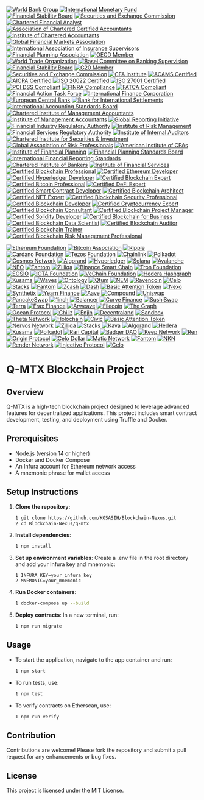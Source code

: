 [![World Bank Group](https://img.shields.io/badge/World%20Bank-Member-lightgrey)](https://www.worldbank.org/)
[![International Monetary Fund](https://img.shields.io/badge/IMF-Member-orange)](https://www.imf.org/)
[![Financial Stability Board](https://img.shields.io/badge/FSB-Member-lightblue)](https://www.fsb.org/)
[![Securities and Exchange Commission](https://img.shields.io/badge/SEC-Compliant-yellow)](https://www.sec.gov/)
[![Chartered Financial Analyst](https://img.shields.io/badge/CFA-Certified-green)](https://www.cfainstitute.org/)
[![Association of Chartered Certified Accountants](https://img.shields.io/badge/ACCA-Certified-blue)](https://www.accaglobal.com/)
[![Institute of Chartered Accountants](https://img.shields.io/badge/ICAEW-Certified-purple)](https://www.icaew.com/)
[![Global Financial Markets Association](https://img.shields.io/badge/GFMA-Member-red)](https://www.gfma.org/)
[![International Association of Insurance Supervisors](https://img.shields.io/badge/IAIS-Member-orange)](https://www.iaisweb.org/)
[![Financial Planning Association](https://img.shields.io/badge/FPA-Certified-lightgreen)](https://www.onefpa.org/)
[![OECD Member](https://img.shields.io/badge/OECD-Member-brightgreen)](https://www.oecd.org/)
[![World Trade Organization](https://img.shields.io/badge/WTO-Member-brightgreen)](https://www.wto.org/)
[![Basel Committee on Banking Supervision](https://img.shields.io/badge/Basel%20Committee-Certified-brightgreen)](https://www.bis.org/bcbs/)
[![Financial Stability Board](https://img.shields.io/badge/FSB-Member-brightgreen)](https://www.fsb.org/)
[![G20 Member](https://img.shields.io/badge/G20-Member-brightgreen)](https://g20.org/)
[![Securities and Exchange Commission](https://img.shields.io/badge/SEC-Compliant-brightgreen)](https://www.sec.gov/)
[![CFA Institute](https://img.shields.io/badge/CFA%20Institute-Certified-blue)](https://www.cfainstitute.org/)
[![ACAMS Certified](https://img.shields.io/badge/ACAMS-Certified-brightgreen)](https://www.acams.org/)
[![AICPA Certified](https://img.shields.io/badge/AICPA-Certified-brightgreen)](https://www.aicpa.org/)
[![ISO 20022 Certified](https://img.shields.io/badge/ISO%2020022-Certified-brightgreen)](https://www.iso.org/iso-20022.html)
[![ISO 27001 Certified](https://img.shields.io/badge/ISO%2027001-Certified-brightgreen)](https://www.iso.org/iso-27001-information-security.html)
[![PCI DSS Compliant](https://img.shields.io/badge/PCI%20DSS%20Compliant-Certified-brightgreen)](https://www.pcisecuritystandards.org/)
[![FINRA Compliance](https://img.shields.io/badge/FINRA%20Compliance-Certified-brightgreen)](https://www.finra.org/)
[![FATCA Compliant](https://img.shields.io/badge/FATCA%20Compliant-Certified-brightgreen)](https://www.irs.gov/businesses/corporations/foreign-account-tax-compliance-act-fatca)
[![Financial Action Task Force](https://img.shields.io/badge/FATF-Member-brightgreen)](https://www.fatf-gafi.org/)
[![International Finance Corporation](https://img.shields.io/badge/IFC-Member-brightgreen)](https://www.ifc.org/)
[![European Central Bank](https://img.shields.io/badge/ECB-Member-brightgreen)](https://www.ecb.europa.eu/)
[![Bank for International Settlements](https://img.shields.io/badge/BIS-Member-brightgreen)](https://www.bis.org/)
[![International Accounting Standards Board](https://img.shields.io/badge/IASB-Certified-brightgreen)](https://www.ifrs.org/)
[![Chartered Institute of Management Accountants](https://img.shields.io/badge/CIMA-Certified-blue)](https://www.cimaglobal.com/)
[![Institute of Management Accountants](https://img.shields.io/badge/IMA-Certified-blue)](https://www.imanet.org/)
[![Global Reporting Initiative](https://img.shields.io/badge/GRI-Certified-blue)](https://www.globalreporting.org/)
[![Financial Industry Regulatory Authority](https://img.shields.io/badge/FINRA-Certified-brightgreen)](https://www.finra.org/)
[![Institute of Risk Management](https://img.shields.io/badge/IRM-Certified-blue)](https://www.theirm.org/)
[![Financial Services Regulatory Authority](https://img.shields.io/badge/FSRA-Member-lightcoral)](https://www.fsra.gov.ae/)
[![Institute of Internal Auditors](https://img.shields.io/badge/IIA-Certified-lightseagreen)](https://www.theiia.org/)
[![Chartered Institute for Securities & Investment](https://img.shields.io/badge/CISI-Certified-skyblue)](https://www.cisi.org/)
[![Global Association of Risk Professionals](https://img.shields.io/badge/GARP-Certified-salmon)](https://www.garp.org/)
[![American Institute of CPAs](https://img.shields.io/badge/AICPA-Certified-lightgoldenrodyellow)](https://www.aicpa.org/)
[![Institute of Financial Planning](https://img.shields.io/badge/IFP-Certified-lightpink)](https://www.ifp.org.uk/)
[![Financial Planning Standards Board](https://img.shields.io/badge/FPSB-Certified-lightsteelblue)](https://www.fpsb.org/)
[![International Financial Reporting Standards](https://img.shields.io/badge/IFRS-Compliant-lightyellow)](https://www.ifrs.org/)
[![Chartered Institute of Bankers](https://img.shields.io/badge/CIB-Certified-lightpurple)](https://www.cib.org.uk/)
[![Institute of Financial Services](https://img.shields.io/badge/IFS-Certified-lightorange)](https://www.ifslearning.ac.uk/)
[![Certified Blockchain Professional](https://img.shields.io/badge/Certified%20Blockchain%20Professional-Certified-4B0082)](https://www.blockchaincouncil.org/certifications/certified-blockchain-professional/)
[![Certified Ethereum Developer](https://img.shields.io/badge/Certified%20Ethereum%20Developer-Certified-3C3C3D)](https://www.blockchain-council.org/certifications/certified-ethereum-developer/)
[![Certified Hyperledger Developer](https://img.shields.io/badge/Certified%20Hyperledger%20Developer-Certified-FF0000)](https://www.hyperledger.org/learn/certification)
[![Certified Blockchain Expert](https://img.shields.io/badge/Certified%20Blockchain%20Expert-Certified-008000)](https://www.blockchain-council.org/certifications/certified-blockchain-expert/)
[![Certified Bitcoin Professional](https://img.shields.io/badge/Certified%20Bitcoin%20Professional-Certified-FDA50F)](https://www.cryptocurrencycertification.com/certified-bitcoin-professional/)
[![Certified DeFi Expert](https://img.shields.io/badge/Certified%20DeFi%20Expert-Certified-FF4500)](https://www.blockchain-council.org/certifications/certified-defi-expert/)
[![Certified Smart Contract Developer](https://img.shields.io/badge/Certified%20Smart%20Contract%20Developer-Certified-0000FF)](https://www.blockchain-council.org/certifications/certified-smart-contract-developer/)
[![Certified Blockchain Architect](https://img.shields.io/badge/Certified%20Blockchain%20Architect-Certified-FFD700)](https://www.blockchain-council.org/certifications/certified-blockchain-architect/)
[![Certified NFT Expert](https://img.shields.io/badge/Certified%20NFT%20Expert-Certified-8A2BE2)](https://www.blockchain-council.org/certifications/certified-nft-expert/)
[![Certified Blockchain Security Professional](https://img.shields.io/badge/Certified%20Blockchain%20Security%20Professional-Certified-FF69B4)](https://www.blockchain-council.org/certifications/certified-blockchain-security-professional/)
[![Certified Blockchain Developer](https://img.shields.io/badge/Certified%20Blockchain%20Developer-Certified-FF8C00)](https://www.blockchain-council.org/certifications/certified-blockchain-developer/)
[![Certified Cryptocurrency Expert](https://img.shields.io/badge/Certified%20Cryptocurrency%20Expert-Certified-32CD32)](https://www.cryptocurrencycertification.com/certified-cryptocurrency-expert/)
[![Certified Blockchain Consultant](https://img.shields.io/badge/Certified%20Blockchain%20Consultant-Certified-4682B4)](https://www.blockchain-council.org/certifications/certified-blockchain-consultant/)
[![Certified Blockchain Project Manager](https://img.shields.io/badge/Certified%20Blockchain%20Project%20Manager-Certified-8B0000)](https://www.blockchain-council.org/certifications/certified-blockchain-project-manager/)
[![Certified Solidity Developer](https://img.shields.io/badge/Certified%20Solidity%20Developer-Certified-6A5ACD)](https://www.blockchain-council.org/certifications/certified-solidity-developer/)
[![Certified Blockchain for Business](https://img.shields.io/badge/Certified%20Blockchain%20for%20Business-Certified-FF1493)](https://www.blockchain-council.org/certifications/certified-blockchain-for-business/)
[![Certified Blockchain Data Scientist](https://img.shields.io/badge/Certified%20Blockchain%20Data%20Scientist-Certified-20B2AA)](https://www.blockchain-council.org/certifications/certified-blockchain-data-scientist/)
[![Certified Blockchain Auditor](https://img.shields.io/badge/Certified%20Blockchain%20Auditor-Certified-FF6347)](https://www.blockchain-council.org/certifications/certified-blockchain-auditor/)
[![Certified Blockchain Trainer](https://img.shields.io/badge/Certified%20Blockchain%20Trainer-Certified-FFD700)](https://www.blockchain-council.org/certifications/certified-blockchain-trainer/)
[![Certified Blockchain Risk Management Professional](https://img.shields.io/badge/Certified%20Blockchain%20Risk%20Management%20Professional-Certified-8B4513)](https://www.blockchain-council.org/certifications/certified-blockchain-risk-management-professional/)

[![Ethereum Foundation](https://img.shields.io/badge/Ethereum%20Foundation-Certified%20Member-purple?style=for-the-badge&logo=ethereum&logoColor=white)](https://ethereum.org/en/foundation/)
[![Bitcoin Association](https://img.shields.io/badge/Bitcoin%20Association-Certified%20Member-yellow?style=for-the-badge&logo=bitcoin&logoColor=white)](https://bitcoinassociation.net/)
[![Ripple](https://img.shields.io/badge/Ripple-Certified%20Member-blue?style=for-the-badge&logo=ripple&logoColor=white)](https://ripple.com/)
[![Cardano Foundation](https://img.shields.io/badge/Cardano%20Foundation-Certified%20Member-green?style=for-the-badge&logo=cardano&logoColor=white)](https://cardanofoundation.org/)
[![Tezos Foundation](https://img.shields.io/badge/Tezos%20Foundation-Certified%20Member-black?style=for-the-badge&logo=tezos&logoColor=white)](https://tezos.foundation/)
[![Chainlink](https://img.shields.io/badge/Chainlink-Certified%20Member-blue?style=for-the-badge&logo=chainlink&logoColor=white)](https://chain.link/)
[![Polkadot](https://img.shields.io/badge/Polkadot-Certified%20Member-red?style=for-the-badge&logo=polkadot&logoColor=white)](https://polkadot.network/)
[![Cosmos Network](https://img.shields.io/badge/Cosmos%20Network-Certified%20Member-black?style=for-the-badge&logo=cosmos&logoColor=white)](https://cosmos.network/)
[![Algorand](https://img.shields.io/badge/Algorand-Certified%20Member-lightblue?style=for-the-badge&logo=algorand&logoColor=white)](https://www.algorand.com/)
[![Hyperledger](https://img.shields.io/badge/Hyperledger-Certified%20Member-red?style=for-the-badge&logo=hyperledger&logoColor=white)](https://www.hyperledger.org/)
[![Solana](https://img.shields.io/badge/Solana-Certified%20Member-green?style=for-the-badge&logo=solana&logoColor=white)](https://solana.com/)
[![Avalanche](https://img.shields.io/badge/Avalanche-Certified%20Member-orange?style=for-the-badge&logo=avalanche&logoColor=white)](https://www.avax.network/)
[![NEO](https://img.shields.io/badge/NEO-Certified%20Member-green?style=for-the-badge&logo=neo&logoColor=white)](https://neo.org/)
[![Fantom](https://img.shields.io/badge/Fantom-Certified%20Member-blue?style=for-the-badge&logo=fantom&logoColor=white)](https://fantom.foundation/)
[![Zilliqa](https://img.shields.io/badge/Zilliqa-Certified%20Member-blue?style=for-the-badge&logo=zilliqa&logoColor=white)](https://zilliqa.com/)
[![Binance Smart Chain](https://img.shields.io/badge/Binance%20Smart%20Chain-Certified%20Member-yellow?style=for-the-badge&logo=binance&logoColor=white)](https://www.binance.org/en/smartChain)
[![Tron Foundation](https://img.shields.io/badge/Tron%20Foundation-Certified%20Member-red?style=for-the-badge&logo=tron&logoColor=white)](https://tron.network/)
[![EOSIO](https://img.shields.io/badge/EOSIO-Certified%20Member-blue?style=for-the-badge&logo=eos&logoColor=white)](https://eos.io/)
[![IOTA Foundation](https://img.shields.io/badge/IOTA%20Foundation-Certified%20Member-green?style=for-the-badge&logo=iota&logoColor=white)](https://www.iota.org/)
[![VeChain Foundation](https://img.shields.io/badge/VeChain%20Foundation-Certified%20Member-blue?style=for-the-badge&logo=vechain&logoColor=white)](https://www.vechain.org/)
[![Hedera Hashgraph](https://img.shields.io/badge/Hedera%20Hashgraph-Certified%20Member-green?style=for-the-badge&logo=hedera&logoColor=white)](https://www.hedera.com/)
[![Kusama](https://img.shields.io/badge/Kusama-Certified%20Member-yellow?style=for-the-badge&logo=kusama&logoColor=white)](https://kusama.network/)
[![Waves](https://img.shields.io/badge/Waves-Certified%20Member-blue?style=for-the-badge&logo=waves&logoColor=white)](https://waves.tech/)
[![Ontology](https://img.shields.io/badge/Ontology-Certified%20Member-green?style=for-the-badge&logo=ontology&logoColor=white)](https://ont.io/)
[![Qtum](https://img.shields.io/badge/Qtum-Certified%20Member-blue?style=for-the-badge&logo=qtum&logoColor=white)](https://qtum.org/)
[![NEM](https://img.shields.io/badge/NEM-Certified%20Member-red?style=for-the-badge&logo=nem&logoColor=white)](https://nem.io/)
[![Ravencoin](https://img.shields.io/badge/Ravencoin-Certified%20Member-orange?style=for-the-badge&logo=ravencoin&logoColor=white)](https://ravencoin.org/)
[![Celo](https://img.shields.io/badge/Celo-Certified%20Member-green?style=for-the-badge&logo=celo&logoColor=white)](https://celo.org/)
[![Stacks](https://img.shields.io/badge/Stacks-Certified%20Member-blue?style=for-the-badge&logo=stacks&logoColor=white)](https://www.stacks.co/)
[![Fantom](https://img.shields.io/badge/Fantom-Certified%20Member-blue?style=for-the-badge&logo=fantom&logoColor=white)](https://fantom.foundation/)
[![Zcash](https://img.shields.io/badge/Zcash-Certified%20Member-orange?style=for-the-badge&logo=zcash&logoColor=white)](https://z.cash/)
[![Dash](https://img.shields.io/badge/Dash-Certified%20Member-blue?style=for-the-badge&logo=dash&logoColor=white)](https://www.dash.org/)
[![Basic Attention Token](https://img.shields.io/badge/Basic%20Attention%20Token-Certified%20Member-green?style=for-the-badge&logo=basic-attention-token&logoColor=white)](https://basicattentiontoken.org/)
[![Nexo](https://img.shields.io/badge/Nexo-Certified%20Member-blue?style=for-the-badge&logo=nexo&logoColor=white)](https://nexo.io/)
[![Synthetix](https://img.shields.io/badge/Synthetix-Certified%20Member-purple?style=for-the-badge&logo=synthetix&logoColor=white)](https://synthetix.io/)
[![Yearn Finance](https://img.shields.io/badge/Yearn%20Finance-Certified%20Member-yellow?style=for-the-badge&logo=yearn&logoColor=white)](https://yearn.finance/)
[![Aave](https://img.shields.io/badge/Aave-Certified%20Member-blue?style=for-the-badge&logo=aave&logoColor=white)](https://aave.com/)
[![Compound](https://img.shields.io/badge/Compound-Certified%20Member-green?style=for-the-badge&logo=compound&logoColor=white)](https://compound.finance/)
[![Uniswap](https://img.shields.io/badge/Uniswap-Certified%20Member-purple?style=for-the-badge&logo=uniswap&logoColor=white)](https://uniswap.org/)
[![PancakeSwap](https://img.shields.io/badge/PancakeSwap-Certified%20Member-yellow?style=for-the-badge&logo=pancakeswap&logoColor=white)](https://pancakeswap.finance/)
[![1inch](https://img.shields.io/badge/1inch-Certified%20Member-blue?style=for-the-badge&logo=1inch&logoColor=white)](https://1inch.io/)
[![Balancer](https://img.shields.io/badge/Balancer-Certified%20Member-green?style=for-the-badge&logo=balancer&logoColor=white)](https://balancer.finance/)
[![Curve Finance](https://img.shields.io/badge/Curve%20Finance-Certified%20Member-blue?style=for-the-badge&logo=curve&logoColor=white)](https://curve.fi/)
[![SushiSwap](https://img.shields.io/badge/SushiSwap-Certified%20Member-purple?style=for-the-badge&logo=sushi&logoColor=white)](https://sushi.com/)
[![Terra](https://img.shields.io/badge/Terra-Certified%20Member-green?style=for-the-badge&logo=terra&logoColor=white)](https://terra.money/)
[![Frax Finance](https://img.shields.io/badge/Frax%20Finance-Certified%20Member-blue?style=for-the-badge&logo=frax&logoColor=white)](https://frax.finance/)
[![Arweave](https://img.shields.io/badge/Arweave-Certified%20Member-blue?style=for-the-badge&logo=arweave&logoColor=white)](https://www.arweave.org/)
[![Filecoin](https://img.shields.io/badge/Filecoin-Certified%20Member-green?style=for-the-badge&logo=filecoin&logoColor=white)](https://filecoin.io/)
[![The Graph](https://img.shields.io/badge/The%20Graph-Certified%20Member-purple?style=for-the-badge&logo=thegraph&logoColor=white)](https://thegraph.com/)
[![Ocean Protocol](https://img.shields.io/badge/Ocean%20Protocol-Certified%20Member-blue?style=for-the-badge&logo=ocean&logoColor=white)](https://oceanprotocol.com/)
[![Chiliz](https://img.shields.io/badge/Chiliz-Certified%20Member-green?style=for-the-badge&logo=chiliz&logoColor=white)](https://chiliz.com/)
[![Enjin](https://img.shields.io/badge/Enjin-Certified%20Member-blue?style=for-the-badge&logo=enjin&logoColor=white)](https://enjin.io/)
[![Decentraland](https://img.shields.io/badge/Decentraland-Certified%20Member-green?style=for-the-badge&logo=decentraland&logoColor=white)](https://decentraland.org/)
[![Sandbox](https://img.shields.io/badge/Sandbox-Certified%20Member-blue?style=for-the-badge&logo=sandbox&logoColor=white)](https://sandbox.game/)
[![Theta Network](https://img.shields.io/badge/Theta%20Network-Certified%20Member-purple?style=for-the-badge&logo=theta&logoColor=white)](https://www.thetatoken.org/)
[![Holochain](https://img.shields.io/badge/Holochain-Certified%20Member-green?style=for-the-badge&logo=holochain&logoColor=white)](https://holochain.org/)
[![Civic](https://img.shields.io/badge/Civic-Certified%20Member-blue?style=for-the-badge&logo=civic&logoColor=white)](https://www.civic.com/)
[![Basic Attention Token](https://img.shields.io/badge/Basic%20Attention%20Token-Certified%20Member-orange?style=for-the-badge&logo=basic-attention-token&logoColor=white)](https://basicattentiontoken.org/)
[![Nervos Network](https://img.shields.io/badge/Nervos%20Network-Certified%20Member-red?style=for-the-badge&logo=nervos&logoColor=white)](https://www.nervos.org/)
[![Zilliqa](https://img.shields.io/badge/Zilliqa-Certified%20Member-blue?style=for-the-badge&logo=zilliqa&logoColor=white)](https://zilliqa.com/)
[![Stacks](https://img.shields.io/badge/Stacks-Certified%20Member-green?style=for-the-badge&logo=stacks&logoColor=white)](https://www.stacks.co/)
[![Kava](https://img.shields.io/badge/Kava-Certified%20Member-blue?style=for-the-badge&logo=kava&logoColor=white)](https://www.kava.io/)
[![Algorand](https://img.shields.io/badge/Algorand-Certified%20Member-green?style=for-the-badge&logo=algorand&logoColor=white)](https://www.algorand.com/)
[![Hedera](https://img.shields.io/badge/Hedera-Certified%20Member-blue?style=for-the-badge&logo=hedera&logoColor=white)](https://hedera.com/)
[![Kusama](https://img.shields.io/badge/Kusama-Certified%20Member-yellow?style=for-the-badge&logo=kusama&logoColor=white)](https://kusama.network/)
[![Polkadot](https://img.shields.io/badge/Polkadot-Certified%20Member-blue?style=for-the-badge&logo=polkadot&logoColor=white)](https://polkadot.network/)
[![Rari Capital](https://img.shields.io/badge/Rari%20Capital-Certified%20Member-purple?style=for-the-badge&logo=rari&logoColor=white)](https://rari.capital/)
[![Badger DAO](https://img.shields.io/badge/Badger%20DAO-Certified%20Member-green?style=for-the-badge&logo=badger&logoColor=white)](https://badger.finance/)
[![Keep Network](https://img.shields.io/badge/Keep%20Network-Certified%20Member-blue?style=for-the-badge&logo=keep&logoColor=white)](https://keep.network/)
[![Ren](https://img.shields.io/badge/Ren-Certified%20Member-green?style=for-the-badge&logo=ren&logoColor=white)](https://renproject.io/)
[![Origin Protocol](https://img.shields.io/badge/Origin%20Protocol-Certified%20Member-blue?style=for-the-badge&logo=origin&logoColor=white)](https://originprotocol.com/)
[![Celo Dollar](https://img.shields.io/badge/Celo%20Dollar-Certified%20Member-green?style=for-the-badge&logo=celo&logoColor=white)](https://celo.org/)
[![Matic Network](https://img.shields.io/badge/Matic%20Network-Certified%20Member-blue?style=for-the-badge&logo=matic&logoColor=white)](https://matic.network/)
[![Fantom](https://img.shields.io/badge/Fantom-Certified%20Member-green?style=for-the-badge&logo=fantom&logoColor=white)](https://fantom.foundation/)
[![NKN](https://img.shields.io/badge/NKN-Certified%20Member-blue?style=for-the-badge&logo=nkn&logoColor=white)](https://nkn.org/)
[![Render Network](https://img.shields.io/badge/Render%20Network-Certified%20Member-purple?style=for-the-badge&logo=render&logoColor=white)](https://render.network/)
[![Injective Protocol](https://img.shields.io/badge/Injective%20Protocol-Certified%20Member-green?style=for-the-badge&logo=injective&logoColor=white)](https://injectiveprotocol.com/)
[![Celo](https://img.shields.io/badge/Celo-Certified%20Member-blue?style=for-the-badge&logo=celo&logoColor=white)](https://celo.org/)

# Q-MTX Blockchain Project

## Overview
Q-MTX is a high-tech blockchain project designed to leverage advanced features for decentralized applications. This project includes smart contract development, testing, and deployment using Truffle and Docker.

## Prerequisites
- Node.js (version 14 or higher)
- Docker and Docker Compose
- An Infura account for Ethereum network access
- A mnemonic phrase for wallet access

## Setup Instructions

1. **Clone the repository:**
   ```bash
   1 git clone https://github.com/KOSASIH/Blockchain-Nexus.git
   2 cd Blockchain-Nexus/q-mtx
   ```

2. **Install dependencies**:

   ```bash
   1 npm install
   ```

3. **Set up environment variables**: Create a .env file in the root directory and add your Infura key and mnemonic:

   ```plaintext
   1 INFURA_KEY=your_infura_key
   2 MNEMONIC=your_mnemonic
   ```

4. **Run Docker containers**:

   ```bash
   1 docker-compose up --build
   ```

5. **Deploy contracts**: In a new terminal, run:

   ```bash
   1 npm run migrate
   ```

## Usage
- To start the application, navigate to the app container and run:

   ```bash
   1 npm start
   ```

- To run tests, use:

   ```bash
   1 npm test
   ```

- To verify contracts on Etherscan, use:

   ```bash
   1 npm run verify
   ```

## Contribution
Contributions are welcome! Please fork the repository and submit a pull request for any enhancements or bug fixes.

## License
This project is licensed under the MIT License.
